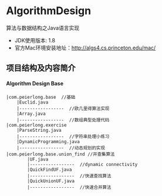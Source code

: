 # AlgorithmDesign
算法与数据结构之Java语言实现

- JDK使用版本: 1.8
- 官方Mac环境安装地址：http://algs4.cs.princeton.edu/mac/

## 项目结构及内容简介

#### Algorithm Design Base
    |com.peierlong.base  //基础
        |Euclid.java
        |-----------------  //欧几里得算法实现
        |Array.java
        |-----------------  //数组典型处理代码
    |com.peierlong.exercise
        |ParseString.java
        |-----------------  //字符串处理小练习
        |DynamicProgramming.java
        |-----------------  //动态规划的实现
    |com.peierlong.base.union_find //并查集算法
            |UF.java
            |-----------------  //dynamic connectivity            
            |QuickFindUF.java
            |-----------------  //快速查找算法      
            |QuickUnionUF.java
            |-----------------  //快速合并算法

